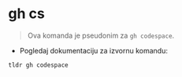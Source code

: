 # gh cs

> Ova komanda je pseudonim za `gh codespace`.

- Pogledaj dokumentaciju za izvornu komandu:

`tldr gh codespace`
